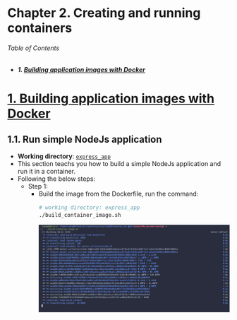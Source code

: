 # Chapter 2. Creating and running containers

###### Table of Contents
  - ##### 1. [Building application images with Docker](#1-building-application-images-with-docker-1)

# [1. Building application images with Docker](#1-building-application-images-with-docker)
## 1.1. Run simple NodeJs application
- **Working directory**: [`express_app`](./express_app)
- This section teachs you how to build a simple NodeJs application and run it in a container.
- Following the below steps:
  - Step 1:
    - Build the image from the Dockerfile, run the command:
      ```bash
      # working directory: express_app
      ./build_container_image.sh
      ```
      ![](./img/01.png)
      